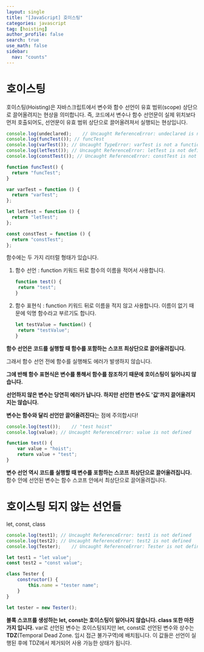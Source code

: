 ```yaml
---
layout: single
title: "[JavaScript] 호이스팅"
categories: javascript
tag: [hoisting]
author_profile: false
search: true
use_math: false
sidebar:
  nav: "counts"
---
```


# 호이스팅

호이스팅(Hoisting)은 자바스크립트에서 변수와 함수 선언이 유효 범위(scope) 상단으로 끌어올려지는 현상을 의미합니다. 즉, 코드에서 변수나 함수 선언문이 실제 위치보다 먼저 호출되어도, 선언문이 유효 범위 상단으로 끌어올려져서 실행되는 현상입니다.

```javascript
console.log(undeclared);	// Uncaught ReferenceError: undeclared is not defined
console.log(funcTest()); // funcTest
console.log(varTest()); // Uncaught TypeError: varTest is not a function
console.log(letTest()); // Uncaught ReferenceError: letTest is not defined
console.log(constTest()); // Uncaught ReferenceError: constTest is not defined

function funcTest() {
  return "funcTest";
}

var varTest = function () {
  return "varTest";
};

let letTest = function () {
  return "letTest";
};

const constTest = function () {
  return "constTest";
};
```

함수에는 두 가지 리터럴 형태가 있습니다.

1. 함수 선언 : function 키워드 뒤로 함수의 이름을 적어서 사용합니다.

   ```javascript
   function test() {
   	return "test";
   }
   ```

2. 함수 표현식 : function 키워드 뒤로 이름을 적지 않고 사용합니다. 이름이 없기 때문에 익명 함수라고 부르기도 합니다.

   ```javascript
   let testValue = function() {
   	return "testValue";
   }
   ```

**함수 선언은 코드를 실행할 때 함수를 포함하는 스코프 최상단으로 끌어올려집니다.**

그래서 함수 선언 전에 함수를 실행해도 에러가 발생하지 않습니다.

**그에 반해 함수 표현식은 변수를 통해서 함수를 참조하기 때문에 호이스팅이 일어나지 않습니다.**

**선언하지 않은 변수는 당연히 에러가 납니다. 하지만 선언한 변수도 '값'까지 끌어올려지지는 않습니다.**

**변수는 함수와 달리 선언만 끌어올려진다**는 점에 주의합시다!

```javascript
console.log(test());	// "test hoist"
console.log(value);	// Uncaught ReferenceError: value is not defined

function test() {
    var value = "hoist";
    return value + "test";
}
```

**변수 선언 역시 코드를 실행할 때 변수를 포함하는 스코프 최상단으로 끌어올려집니다.** 함수 안에 선언된 변수는 함수 스코프 안에서 최상단으로 끌어올려집니다.



# 호이스팅 되지 않는 선언들

let, const, class

```javascript
console.log(test1);	// Uncaught ReferenceError: test1 is not defined
console.log(test2);	// Uncaught ReferenceError: test2 is not defined
console.log(Tester);	// Uncaught ReferenceError: Tester is not defined

let test1 = "let value";
const test2 = "const value";

class Tester {
    constructor() {
        this.name = "tester name";
    }
}

let tester = new Tester();
```

**블록 스코프를 생성하는 let, const는 호이스팅이 일어나지 않습니다. class 또한 마찬가지 입니다.** var로 선언된 변수는 호이스팅되지만 let, const로 선언된 변수와 상수는 **TDZ**(Temporal Dead Zone. 임시 접근 불가구역)에 배치됩니다. 이 값들은 선언이 실행된 후에 TDZ에서 제거되어 사용 가능한 상태가 됩니다.
